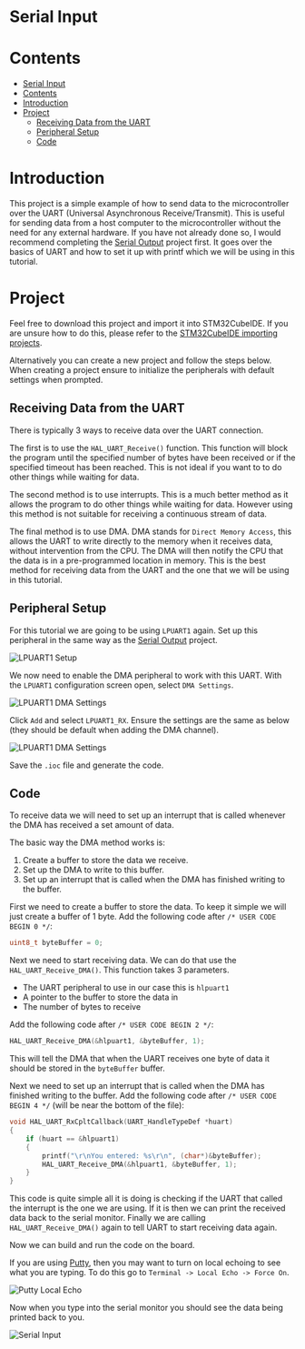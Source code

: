# Serial Input

# Contents
- [Serial Input](#serial-input)
- [Contents](#contents)
- [Introduction](#introduction)
- [Project](#project)
	- [Receiving Data from the UART](#receiving-data-from-the-uart)
	- [Peripheral Setup](#peripheral-setup)
	- [Code](#code)

# Introduction

This project is a simple example of how to send data to the microcontroller over the UART (Universal Asynchronous Receive/Transmit). This is useful for sending data from a host computer to the microcontroller without the need for any external hardware. If you have not already done so, I would recommend completing the [Serial Output](../SerialOutput/README.md) project first. It goes over the basics of UART and how to set it up with printf which we will be using in this tutorial.

# Project

Feel free to download this project and import it into STM32CubeIDE. If you are unsure how to do this, please refer to the [STM32CubeIDE importing projects](../../README.md#opening-a-project).

Alternatively you can create a new project and follow the steps below. When creating a project ensure to initialize the peripherals with default settings when prompted.

## Receiving Data from the UART

There is typically 3 ways to receive data over the UART connection.

The first is to use the `HAL_UART_Receive()` function. This function will block the program until the specified number of bytes have been received or if the specified timeout has been reached. This is not ideal if you want to to do other things while waiting for data.

The second method is to use interrupts. This is a much better method as it allows the program to do other things while waiting for data. However using this method is not suitable for receiving a continuous stream of data.

The final method is to use DMA. DMA stands for `Direct Memory Access`, this allows the UART to write directly to the memory when it receives data, without intervention from the CPU. The DMA will then notify the CPU that the data is in a pre-programmed location in memory. This is the best method for receiving data from the UART and the one that we will be using in this tutorial.

## Peripheral Setup

For this tutorial we are going to be using `LPUART1` again. Set up this peripheral in the same way as the [Serial Output](../SerialOutput/README.md#peripheral-setup) project. 

![LPUART1 Setup](./Images/LPUART1Conf.png)

We now need to enable the DMA peripheral to work with this UART. With the `LPUART1` configuration screen open, select `DMA Settings`.

![LPUART1 DMA Settings](./Images/DMASettings.png)

Click `Add` and select `LPUART1_RX`. Ensure the settings are the same as below (they should be default when adding the DMA channel).

![LPUART1 DMA Settings](./Images/DMASettingsRX.png)

Save the `.ioc` file and generate the code.

## Code

To receive data we will need to set up an interrupt that is called whenever the DMA has received a set amount of data.

The basic way the DMA method works is:

1. Create a buffer to store the data we receive.
2. Set up the DMA to write to this buffer.
3. Set up an interrupt that is called when the DMA has finished writing to the buffer.

First we need to create a buffer to store the data. To keep it simple we will just create a buffer of 1 byte. Add the following code after `/* USER CODE BEGIN 0 */`:

```c
uint8_t byteBuffer = 0;
```

Next we need to start receiving data. We can do that use the `HAL_UART_Receive_DMA()`. This function takes 3 parameters.
- The UART peripheral to use in our case this is `hlpuart1`
- A pointer to the buffer to store the data in
- The number of bytes to receive

Add the following code after `/* USER CODE BEGIN 2 */`:

```c
HAL_UART_Receive_DMA(&hlpuart1, &byteBuffer, 1);
```

This will tell the DMA that when the UART receives one byte of data it should be stored in the `byteBuffer` buffer.

Next we need to set up an interrupt that is called when the DMA has finished writing to the buffer. Add the following code after `/* USER CODE BEGIN 4 */` (will be near the bottom of the file):

```c
void HAL_UART_RxCpltCallback(UART_HandleTypeDef *huart)
{
	if (huart == &hlpuart1)
	{
		printf("\r\nYou entered: %s\r\n", (char*)&byteBuffer);
		HAL_UART_Receive_DMA(&hlpuart1, &byteBuffer, 1);
	}
}
```

This code is quite simple all it is doing is checking if the UART that called the interrupt is the one we are using. If it is then we can print the received data back to the serial monitor. Finally we are calling `HAL_UART_Receive_DMA()` again to tell UART to start receiving data again.

Now we can build and run the code on the board.

If you are using [Putty](https://www.putty.org/), then you may want to turn on local echoing to see what you are typing. To do this go to `Terminal -> Local Echo -> Force On`.

![Putty Local Echo](./Images/LocalEcho.png)

Now when you type into the serial monitor you should see the data being printed back to you.

![Serial Input](./Images/SerialInput.gif)